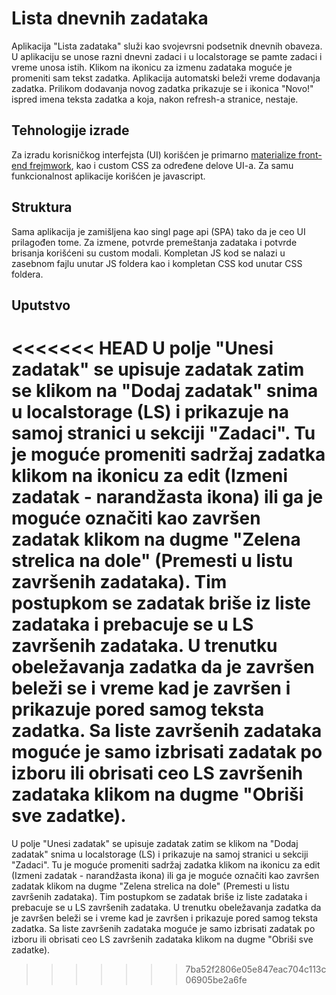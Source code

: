 # Lista dnevnih zadataka

Aplikacija "Lista zadataka" služi kao svojevrsni podsetnik dnevnih obaveza. U aplikaciju se unose razni dnevni zadaci i u localstorage se pamte zadaci i vreme unosa istih. Klikom na ikonicu za izmenu zadataka moguće je promeniti sam tekst zadatka. Aplikacija automatski beleži vreme dodavanja zadatka. Prilikom dodavanja novog zadatka prikazuje se i ikonica "Novo!" ispred imena teksta zadatka a koja, nakon refresh-a stranice, nestaje.

## Tehnologije izrade

Za izradu korisničkog interfejsta (UI) korišćen je primarno [materialize front-end frejmwork](https://materializecss.com/), kao i custom CSS za određene delove UI-a. Za samu funkcionalnost aplikacije korišćen je javascript.

## Struktura

Sama aplikacija je zamišljena kao singl page api (SPA) tako da je ceo UI prilagođen tome. Za izmene, potvrde premeštanja zadataka i potvrde brisanja korišćeni su custom modali. Kompletan JS kod se nalazi u zasebnom fajlu unutar JS foldera kao i kompletan CSS kod unutar CSS foldera.

## Uputstvo

<<<<<<< HEAD
U polje "Unesi zadatak" se upisuje zadatak zatim se klikom na "Dodaj zadatak" snima u localstorage (LS) i prikazuje na samoj stranici u sekciji "Zadaci". Tu je moguće promeniti sadržaj zadatka klikom na ikonicu za edit (Izmeni zadatak - narandžasta ikona) ili ga je moguće označiti kao završen zadatak klikom na dugme "Zelena strelica na dole" (Premesti u listu završenih zadataka). Tim postupkom se zadatak briše iz liste zadataka i prebacuje se u LS završenih zadataka. U trenutku obeležavanja zadatka da je završen beleži se i vreme kad je završen i prikazuje pored samog teksta zadatka. Sa liste završenih zadataka moguće je samo izbrisati zadatak po izboru ili obrisati ceo LS završenih zadataka klikom na dugme "Obriši sve zadatke).
=======
U polje "Unesi zadatak" se upisuje zadatak zatim se klikom na "Dodaj zadatak" snima u localstorage (LS) i prikazuje na samoj stranici u sekciji "Zadaci". Tu je moguće promeniti sadržaj zadatka klikom na ikonicu za edit (Izmeni zadatak - narandžasta ikona) ili ga je moguće označiti kao završen zadatak klikom na dugme "Zelena strelica na dole" (Premesti u listu završenih zadataka). Tim postupkom se zadatak briše iz liste zadataka i prebacuje se u LS završenih zadataka. U trenutku obeležavanja zadatka da je završen beleži se i vreme kad je završen i prikazuje pored samog teksta zadatka. Sa liste završenih zadataka moguće je samo izbrisati zadatak po izboru ili obrisati ceo LS završenih zadataka klikom na dugme "Obriši sve zadatke).
>>>>>>> 7ba52f2806e05e847eac704c113c06905be2a6fe
